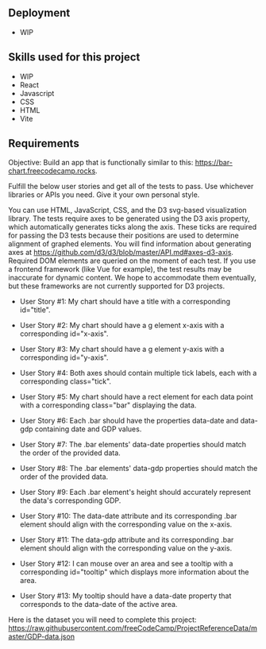 ## Deployment
* WIP

## Skills used for this project
* WIP
* React
* Javascript
* CSS
* HTML 
* Vite

## Requirements
Objective: Build an app that is functionally similar to this: https://bar-chart.freecodecamp.rocks.

Fulfill the below user stories and get all of the tests to pass. Use whichever libraries or APIs you need. Give it your own personal style.

You can use HTML, JavaScript, CSS, and the D3 svg-based visualization library. The tests require axes to be generated using the D3 axis property, which automatically generates ticks along the axis. These ticks are required for passing the D3 tests because their positions are used to determine alignment of graphed elements. You will find information about generating axes at https://github.com/d3/d3/blob/master/API.md#axes-d3-axis. Required DOM elements are queried on the moment of each test. If you use a frontend framework (like Vue for example), the test results may be inaccurate for dynamic content. We hope to accommodate them eventually, but these frameworks are not currently supported for D3 projects.

* User Story #1: My chart should have a title with a corresponding id="title".

* User Story #2: My chart should have a g element x-axis with a corresponding id="x-axis".

* User Story #3: My chart should have a g element y-axis with a corresponding id="y-axis".

* User Story #4: Both axes should contain multiple tick labels, each with a corresponding class="tick".

* User Story #5: My chart should have a rect element for each data point with a corresponding class="bar" displaying the data.

* User Story #6: Each .bar should have the properties data-date and data-gdp containing date and GDP values.

* User Story #7: The .bar elements' data-date properties should match the order of the provided data.

* User Story #8: The .bar elements' data-gdp properties should match the order of the provided data.

* User Story #9: Each .bar element's height should accurately represent the data's corresponding GDP.

* User Story #10: The data-date attribute and its corresponding .bar element should align with the corresponding value on the x-axis.

* User Story #11: The data-gdp attribute and its corresponding .bar element should align with the corresponding value on the y-axis.

* User Story #12: I can mouse over an area and see a tooltip with a corresponding id="tooltip" which displays more information about the area.

* User Story #13: My tooltip should have a data-date property that corresponds to the data-date of the active area.


Here is the dataset you will need to complete this project: https://raw.githubusercontent.com/freeCodeCamp/ProjectReferenceData/master/GDP-data.json
